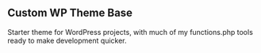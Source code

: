 Custom WP Theme Base
--------------------

Starter theme for WordPress projects, with much of my functions.php tools ready to make development quicker.